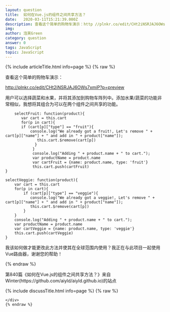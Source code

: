 ```yaml
---
layout: question
title:  如何在Vue.js的组件之间共享方法？
date:   2020-03-11T15:21:39.000Z
description: 查看这个简单的购物车演示：http //plnkr.co/edit/CHt2iNSRJAJ6OWs7xmiP?p=preview用户可以选择蔬菜和...
img: 
author: 泡芙Green
category: question
answer: 0
tags: JavaScript
topic: JavaScript
---
```

<div class="article-root">
  <div class="article">
    {% include articleTitle.html info=page %}
    {% raw %}
    <div class="article-content"><p><font style="vertical-align: inherit;"><font style="vertical-align: inherit;">查看这个简单的购物车演示：</font></font></p>

<p><a href="http://plnkr.co/edit/CHt2iNSRJAJ6OWs7xmiP?p=preview" rel="noreferrer"><font style="vertical-align: inherit;"><font style="vertical-align: inherit;">http://plnkr.co/edit/CHt2iNSRJAJ6OWs7xmiP?p=preview</font></font></a></p>

<p><font style="vertical-align: inherit;"><font style="vertical-align: inherit;">用户可以选择蔬菜和水果，并将其添加到购物车阵列中。</font><font style="vertical-align: inherit;">添加水果/蔬菜的功能非常相似，我想将其组合为可以在两个组件之间共享的功能。</font></font></p>

<pre><code>    selectFruit: function(product){<font></font>
       var cart = this.cart<font></font>
       for(p in cart){<font></font>
       if (cart[p]["type"] == "fruit"){<font></font>
           console.log("We already got a fruit!, Let's remove " + cart[p]["name"] + " and add in " + product["name"]);<font></font>
              this.cart.$remove(cart[p])<font></font>
             }<font></font>
            }<font></font>
            console.log("Adding " + product.name + " to cart.");<font></font>
            var productName = product.name<font></font>
            var cartFruit = {name: product.name, type: 'fruit'}<font></font>
            this.cart.push(cartFruit)<font></font>
}<font></font>
<font></font>
selectVeggie: function(product){<font></font>
    var cart = this.cart<font></font>
    for(p in cart){<font></font>
        if (cart[p]["type"] == "veggie"){<font></font>
           console.log("We already got a veggie!, Let's remove " + cart[p]["name"] + " and add in " + product["name"]);<font></font>
           this.cart.$remove(cart[p])<font></font>
        }<font></font>
    }<font></font>
    console.log("Adding " + product.name + " to cart.");<font></font>
    var productName = product.name<font></font>
    var cartVeggie = {name: product.name, type: 'veggie'}<font></font>
    this.cart.push(cartVeggie)<font></font>
}<font></font>
</code></pre>

<p><font style="vertical-align: inherit;"><font style="vertical-align: inherit;">我该如何做才能更改此方法并使其在全球范围内使用？</font><font style="vertical-align: inherit;">我正在与此项目一起使用Vue路由器，谢谢您的帮助！</font></font></p></div>
    {% endraw %}
  </div>
  <p class="winter_mark">第840篇《如何在Vue.js的组件之间共享方法？》来自Winter(https://github.com/aiyld/aiyld.github.io)的站点</p>
  <div class="discuss-wrapper">
    {% include discussTitle.html info=page %}
    {% raw %}
    <div class="discuss-list">
    
    </div>
    {% endraw %}
  </div>
<div>
